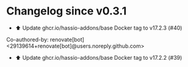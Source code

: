 # Changelog since v0.3.1
- ⬆️ Update ghcr.io/hassio-addons/base Docker tag to v17.2.3 (#40)

Co-authored-by: renovate[bot] <29139614+renovate[bot]@users.noreply.github.com> 
- ⬆️ Update ghcr.io/hassio-addons/base Docker tag to v17.2.2 (#39) 
